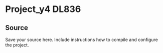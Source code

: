 # Project_y4 DL836
## Source
Save your source here.
Include instructions how to compile and configure the project.
